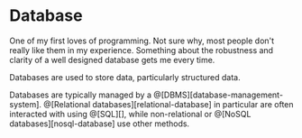 # Database

One of my first loves of programming. Not sure why, most people don't really like them in my
experience. Something about the robustness and clarity of a well designed database gets me
every time.

Databases are used to store data, particularly structured data.

Databases are typically managed by a @[DBMS][database-management-system].
@[Relational databases][relational-database] in particular are often
interacted with using @[SQL][], while non-relational or @[NoSQL databases][nosql-database]
use other methods.
